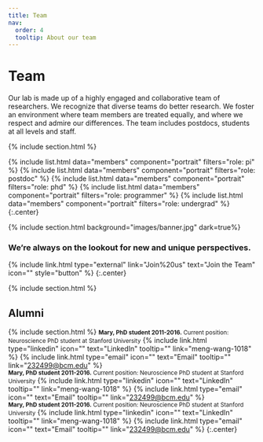 ```yaml
---
title: Team
nav:
  order: 4
  tooltip: About our team
---
```


# <i class="fas fa-users"></i>Team

Our lab is made up of a highly engaged and collaborative team of researchers. We recognize that diverse teams do better research. We foster an environment where team members are treated equally, and where we respect and admire our differences. The team includes postdocs, students at all levels and staff.

{% include section.html %}

{%
  include list.html
  data="members"
  component="portrait"
  filters="role: pi"
%}
{%
  include list.html
  data="members"
  component="portrait"
  filters="role: postdoc"
%}
{%
  include list.html
  data="members"
  component="portrait"
  filters="role: phd"
%}
{%
  include list.html
  data="members"
  component="portrait"
  filters="role: programmer"
%}
{%
  include list.html
  data="members"
  component="portrait"
  filters="role: undergrad"
%}
{:.center}

{% include section.html background="images/banner.jpg" dark=true%}

### We’re always on the lookout for new and unique perspectives. 

{% include link.html type="external" link="Join%20us" text="Join the Team" icon="" style="button" %} 
{:.center}

{% include section.html %}

## Alumni

{% include section.html %}
<small><b>Mary, PhD student 2011-2016.</b> Current position: Neuroscience PhD student at Stanford University</small>
{%
  include link.html
  type="linkedin"
  icon=""
  text="LinkedIn"
  tooltip=""
  link="meng-wang-1018"
%}
{%
  include link.html
  type="email"
  icon=""
  text="Email"
  tooltip=""
  link="232499@bcm.edu"
%}
<br><small><b>Mary, PhD student 2011-2016.</b> Current position: Neuroscience PhD student at Stanford University</small>
{%
  include link.html
  type="linkedin"
  icon=""
  text="LinkedIn"
  tooltip=""
  link="meng-wang-1018"
%}
{%
  include link.html
  type="email"
  icon=""
  text="Email"
  tooltip=""
  link="232499@bcm.edu"
%}
<br><small><b>Mary, PhD student 2011-2016.</b> Current position: Neuroscience PhD student at Stanford University</small>
{%
  include link.html
  type="linkedin"
  icon=""
  text="LinkedIn"
  tooltip=""
  link="meng-wang-1018"
%}
{%
  include link.html
  type="email"
  icon=""
  text="Email"
  tooltip=""
  link="232499@bcm.edu"
%}
{:.center}
